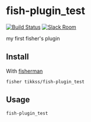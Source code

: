 # fish-plugin_test

[![Build Status][travis-badge]][travis-link]
[![Slack Room][slack-badge]][slack-link]

my first fisher's plugin

## Install

With [fisherman]

```
fisher tikkss/fish-plugin_test
```

## Usage

```fish
fish-plugin_test
```

[travis-link]: https://travis-ci.org/tikkss/fish-plugin_test
[travis-badge]: https://img.shields.io/travis/tikkss/fish-plugin_test.svg
[slack-link]: https://fisherman-wharf.herokuapp.com
[slack-badge]: https://fisherman-wharf.herokuapp.com/badge.svg
[fisherman]: https://github.com/fisherman/fisherman
